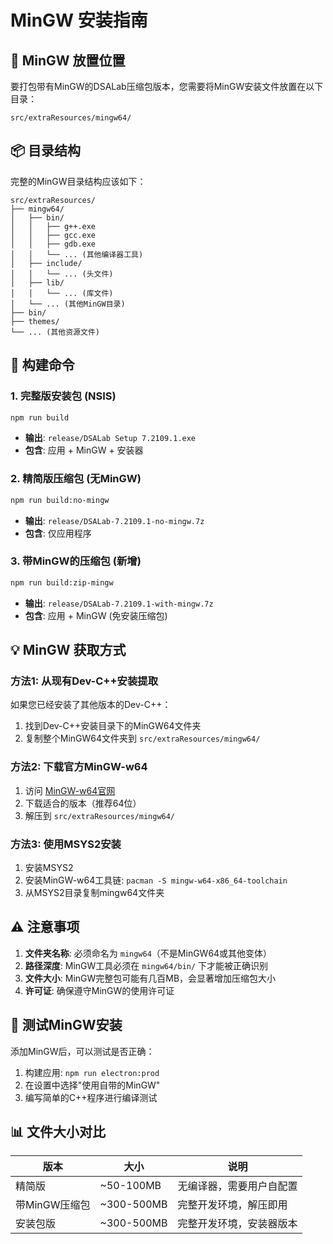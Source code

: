 # MinGW 安装指南

## 📁 MinGW 放置位置

要打包带有MinGW的DSALab压缩包版本，您需要将MinGW安装文件放置在以下目录：

```
src/extraResources/mingw64/
```

## 📦 目录结构

完整的MinGW目录结构应该如下：

```
src/extraResources/
├── mingw64/
│   ├── bin/
│   │   ├── g++.exe
│   │   ├── gcc.exe
│   │   ├── gdb.exe
│   │   └── ... (其他编译器工具)
│   ├── include/
│   │   └── ... (头文件)
│   ├── lib/
│   │   └── ... (库文件)
│   └── ... (其他MinGW目录)
├── bin/
├── themes/
└── ... (其他资源文件)
```

## 🔨 构建命令

### 1. 完整版安装包 (NSIS)
```bash
npm run build
```
- **输出**: `release/DSALab Setup 7.2109.1.exe`
- **包含**: 应用 + MinGW + 安装器

### 2. 精简版压缩包 (无MinGW)
```bash
npm run build:no-mingw
```
- **输出**: `release/DSALab-7.2109.1-no-mingw.7z`
- **包含**: 仅应用程序

### 3. 带MinGW的压缩包 (新增)
```bash
npm run build:zip-mingw
```
- **输出**: `release/DSALab-7.2109.1-with-mingw.7z`
- **包含**: 应用 + MinGW (免安装压缩包)

## 💡 MinGW 获取方式

### 方法1: 从现有Dev-C++安装提取
如果您已经安装了其他版本的Dev-C++：
1. 找到Dev-C++安装目录下的MinGW64文件夹
2. 复制整个MinGW64文件夹到 `src/extraResources/mingw64/`

### 方法2: 下载官方MinGW-w64
1. 访问 [MinGW-w64官网](https://www.mingw-w64.org/)
2. 下载适合的版本（推荐64位）
3. 解压到 `src/extraResources/mingw64/`

### 方法3: 使用MSYS2安装
1. 安装MSYS2
2. 安装MinGW-w64工具链: `pacman -S mingw-w64-x86_64-toolchain`
3. 从MSYS2目录复制mingw64文件夹

## ⚠️ 注意事项

1. **文件夹名称**: 必须命名为 `mingw64`（不是MinGW64或其他变体）
2. **路径深度**: MinGW工具必须在 `mingw64/bin/` 下才能被正确识别
3. **文件大小**: MinGW完整包可能有几百MB，会显著增加压缩包大小
4. **许可证**: 确保遵守MinGW的使用许可证

## 🧪 测试MinGW安装

添加MinGW后，可以测试是否正确：
1. 构建应用: `npm run electron:prod`
2. 在设置中选择"使用自带的MinGW"
3. 编写简单的C++程序进行编译测试

## 📊 文件大小对比

| 版本 | 大小 | 说明 |
|------|------|------|
| 精简版 | ~50-100MB | 无编译器，需要用户自配置 |
| 带MinGW压缩包 | ~300-500MB | 完整开发环境，解压即用 |
| 安装包版 | ~300-500MB | 完整开发环境，安装器版本 |
